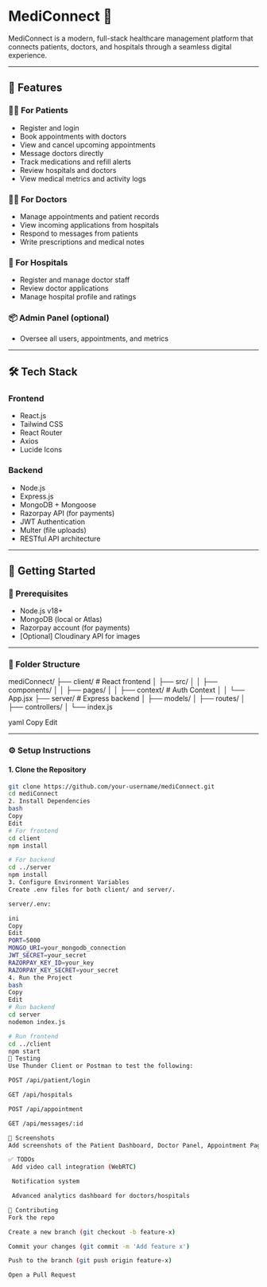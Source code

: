 # MediConnect 🏥

MediConnect is a modern, full-stack healthcare management platform that connects patients, doctors, and hospitals through a seamless digital experience.

---

## 🌟 Features

### 👩‍⚕️ For Patients
- Register and login
- Book appointments with doctors
- View and cancel upcoming appointments
- Message doctors directly
- Track medications and refill alerts
- Review hospitals and doctors
- View medical metrics and activity logs

### 🧑‍⚕️ For Doctors
- Manage appointments and patient records
- View incoming applications from hospitals
- Respond to messages from patients
- Write prescriptions and medical notes

### 🏥 For Hospitals
- Register and manage doctor staff
- Review doctor applications
- Manage hospital profile and ratings

### 📦 Admin Panel (optional)
- Oversee all users, appointments, and metrics

---

## 🛠 Tech Stack

### Frontend
- React.js
- Tailwind CSS
- React Router
- Axios
- Lucide Icons

### Backend
- Node.js
- Express.js
- MongoDB + Mongoose
- Razorpay API (for payments)
- JWT Authentication
- Multer (file uploads)
- RESTful API architecture

---

## 🚀 Getting Started

### 🔧 Prerequisites
- Node.js v18+
- MongoDB (local or Atlas)
- Razorpay account (for payments)
- [Optional] Cloudinary API for images

---

### 📁 Folder Structure

mediConnect/
├── client/ # React frontend
│ ├── src/
│ │ ├── components/
│ │ ├── pages/
│ │ ├── context/ # Auth Context
│ │ └── App.jsx
├── server/ # Express backend
│ ├── models/
│ ├── routes/
│ ├── controllers/
│ └── index.js

yaml
Copy
Edit

---

### ⚙️ Setup Instructions

#### 1. Clone the Repository

```bash
git clone https://github.com/your-username/mediConnect.git
cd mediConnect
2. Install Dependencies
bash
Copy
Edit
# For frontend
cd client
npm install

# For backend
cd ../server
npm install
3. Configure Environment Variables
Create .env files for both client/ and server/.

server/.env:

ini
Copy
Edit
PORT=5000
MONGO_URI=your_mongodb_connection
JWT_SECRET=your_secret
RAZORPAY_KEY_ID=your_key
RAZORPAY_KEY_SECRET=your_secret
4. Run the Project
bash
Copy
Edit
# Run backend
cd server
nodemon index.js

# Run frontend
cd ../client
npm start
🧪 Testing
Use Thunder Client or Postman to test the following:

POST /api/patient/login

GET /api/hospitals

POST /api/appointment

GET /api/messages/:id

📸 Screenshots
Add screenshots of the Patient Dashboard, Doctor Panel, Appointment Page, and Messaging Module.

✅ TODOs
 Add video call integration (WebRTC)

 Notification system

 Advanced analytics dashboard for doctors/hospitals

🤝 Contributing
Fork the repo

Create a new branch (git checkout -b feature-x)

Commit your changes (git commit -m 'Add feature x')

Push to the branch (git push origin feature-x)

Open a Pull Request

